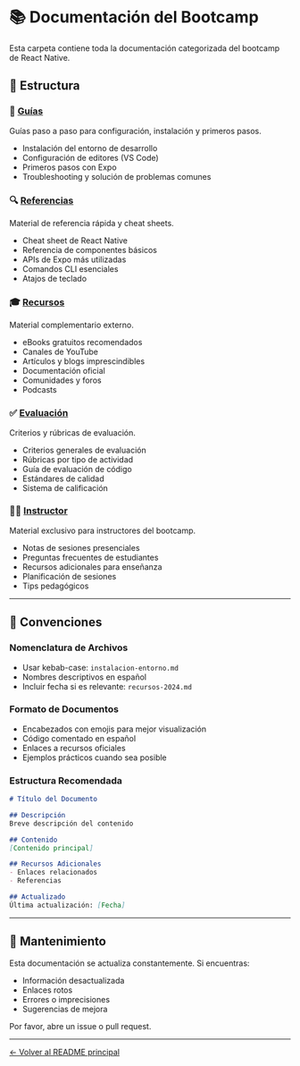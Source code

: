 # 📚 Documentación del Bootcamp

Esta carpeta contiene toda la documentación categorizada del bootcamp de React Native.

## 📂 Estructura

### 📖 [Guías](./guias/)
Guías paso a paso para configuración, instalación y primeros pasos.

- Instalación del entorno de desarrollo
- Configuración de editores (VS Code)
- Primeros pasos con Expo
- Troubleshooting y solución de problemas comunes

### 🔍 [Referencias](./referencias/)
Material de referencia rápida y cheat sheets.

- Cheat sheet de React Native
- Referencia de componentes básicos
- APIs de Expo más utilizadas
- Comandos CLI esenciales
- Atajos de teclado

### 🎓 [Recursos](./recursos/)
Material complementario externo.

- eBooks gratuitos recomendados
- Canales de YouTube
- Artículos y blogs imprescindibles
- Documentación oficial
- Comunidades y foros
- Podcasts

### ✅ [Evaluación](./evaluacion/)
Criterios y rúbricas de evaluación.

- Criterios generales de evaluación
- Rúbricas por tipo de actividad
- Guía de evaluación de código
- Estándares de calidad
- Sistema de calificación

### 👨‍🏫 [Instructor](./instructor/)
Material exclusivo para instructores del bootcamp.

- Notas de sesiones presenciales
- Preguntas frecuentes de estudiantes
- Recursos adicionales para enseñanza
- Planificación de sesiones
- Tips pedagógicos

---

## 📝 Convenciones

### Nomenclatura de Archivos
- Usar kebab-case: `instalacion-entorno.md`
- Nombres descriptivos en español
- Incluir fecha si es relevante: `recursos-2024.md`

### Formato de Documentos
- Encabezados con emojis para mejor visualización
- Código comentado en español
- Enlaces a recursos oficiales
- Ejemplos prácticos cuando sea posible

### Estructura Recomendada
```markdown
# Título del Documento

## Descripción
Breve descripción del contenido

## Contenido
[Contenido principal]

## Recursos Adicionales
- Enlaces relacionados
- Referencias

## Actualizado
Última actualización: [Fecha]
```

---

## 🔄 Mantenimiento

Esta documentación se actualiza constantemente. Si encuentras:
- Información desactualizada
- Enlaces rotos
- Errores o imprecisiones
- Sugerencias de mejora

Por favor, abre un issue o pull request.

---

[← Volver al README principal](../README.md)
